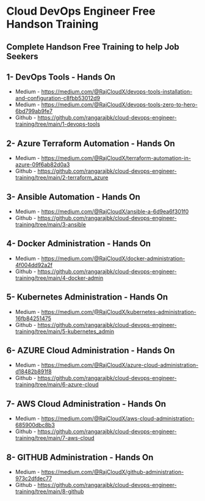 # Cloud DevOps Engineer Free Handson Training

## Complete Handson Free Training to help Job Seekers

## 1- DevOps Tools - Hands On
  - Medium - https://medium.com/@RajCloudX/devops-tools-installation-and-configuration-c8fbb53012d9
  - Medium - https://medium.com/@RajCloudX/devops-tools-zero-to-hero-6bd799ab9fe7
  - Github - https://github.com/rangarajbk/cloud-devops-engineer-training/tree/main/1-devops-tools

## 2- Azure Terraform  Automation - Hands On
  - Medium - https://medium.com/@RajCloudX/terraform-automation-in-azure-09f6ab82d0a3
  - Github - https://github.com/rangarajbk/cloud-devops-engineer-training/tree/main/2-terraform_azure

## 3- Ansible Automation - Hands On
  - Medium - https://medium.com/@RajCloudX/ansible-a-6d9ea6f301f0
  - Github - https://github.com/rangarajbk/cloud-devops-engineer-training/tree/main/3-ansible

## 4- Docker Administration - Hands On
  - Medium - https://medium.com/@RajCloudX/docker-administration-4f004dd92a2f
  - Github - https://github.com/rangarajbk/cloud-devops-engineer-training/tree/main/4-docker-admin

## 5- Kubernetes Administration - Hands On
  - Medium - https://medium.com/@RajCloudX/kubernetes-administration-16fb84251475
  - Github - https://github.com/rangarajbk/cloud-devops-engineer-training/tree/main/5-kubernetes_admin


## 6- AZURE Cloud Administration - Hands On
  - Medium - https://medium.com/@RajCloudX/azure-cloud-administration-d18482b891f8
  - Github - https://github.com/rangarajbk/cloud-devops-engineer-training/tree/main/6-azure-cloud

## 7- AWS Cloud Administration - Hands On
  - Medium - https://medium.com/@RajCloudX/aws-cloud-administration-685900dbc8b3
  - Github - https://github.com/rangarajbk/cloud-devops-engineer-training/tree/main/7-aws-cloud

## 8- GITHUB Administration - Hands On
  - Medium - https://medium.com/@RajCloudX/github-administration-973c2dfdec77
  - Github - https://github.com/rangarajbk/cloud-devops-engineer-training/tree/main/8-github
